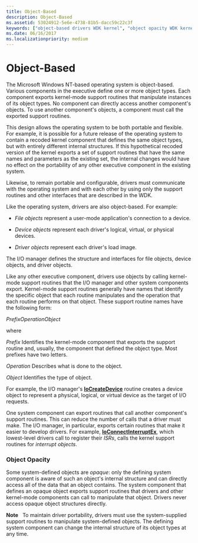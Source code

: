 ```yaml
---
title: Object-Based
description: Object-Based
ms.assetid: 53024912-5e6e-4738-81b5-dacc59c22c3f
keywords: ["object-based drivers WDK kernel", "object opacity WDK kernel", "opacity WDK kernel"]
ms.date: 06/16/2017
ms.localizationpriority: medium
---
```


# Object-Based





The Microsoft Windows NT-based operating system is object-based. Various components in the executive define one or more object types. Each component exports kernel-mode support routines that manipulate instances of its object types. No component can directly access another component's objects. To use another component's objects, a component must call the exported support routines.

This design allows the operating system to be both portable and flexible. For example, it is possible for a future release of the operating system to contain a recoded kernel component that defines the same object types, but with entirely different internal structures. If this hypothetical recoded version of the kernel exports a set of support routines that have the same names and parameters as the existing set, the internal changes would have no effect on the portability of any other executive component in the existing system.

Likewise, to remain portable and configurable, drivers must communicate with the operating system and with each other by using only the support routines and other interfaces that are described in the WDK.

Like the operating system, drivers are also object-based. For example:

-   *File objects* represent a user-mode application's connection to a device.

-   *Device objects* represent each driver's logical, virtual, or physical devices.

-   *Driver objects* represent each driver's load image.

The I/O manager defines the structure and interfaces for file objects, device objects, and driver objects.

Like any other executive component, drivers use objects by calling kernel-mode support routines that the I/O manager and other system components export. Kernel-mode support routines generally have names that identify the specific object that each routine manipulates and the operation that each routine performs on that object. These support routine names have the following form:

*PrefixOperationObject*

where

*Prefix*
Identifies the kernel-mode component that exports the support routine and, usually, the component that defined the object type. Most prefixes have two letters.

*Operation*
Describes what is done to the object.

*Object*
Identifies the type of object.

For example, the I/O manager's [**IoCreateDevice**](/windows-hardware/drivers/ddi/wdm/nf-wdm-iocreatedevice) routine creates a device object to represent a physical, logical, or virtual device as the target of I/O requests.

One system component can export routines that call another component's support routines. This can reduce the number of calls that a driver must make. The I/O manager, in particular, exports certain routines that make it easier to develop drivers. For example, [**IoConnectInterruptEx**](/windows-hardware/drivers/ddi/wdm/nf-wdm-ioconnectinterruptex), which lowest-level drivers call to register their *ISRs*, calls the kernel support routines for *interrupt objects*.

### <a href="" id="ddk-object-opacity-kg"></a>Object Opacity

Some system-defined objects are *opaque*: only the defining system component is aware of such an object's internal structure and can directly access all of the data that an object contains. The system component that defines an opaque object exports support routines that drivers and other kernel-mode components can call to manipulate that object. Drivers never access opaque object structures directly.

**Note**   To maintain driver portability, drivers must use the system-supplied support routines to manipulate system-defined objects. The defining system component can change the internal structure of its object types at any time.

 

